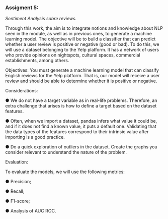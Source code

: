 ### **Assigment 5:**

*Sentiment Analysis sobre reviews.*

Through this work, the aim is to integrate notions and knowledge about NLP seen in the module, as well as in previous ones, to generate a machine learning model. The objective will be to build a classifier that can predict whether a user review is positive or negative (good or bad).
To do this, we will use a dataset belonging to the Yelp platform. It has a network of users who provide opinions on nightspots, cultural spaces, commercial establishments, among others.

Objectives: You must generate a machine learning model that can classify English reviews for the Yelp platform. That is, our model will receive a user review and should be able to determine whether it is positive or negative.

Considerations:

● We do not have a target variable as in real-life problems. Therefore, an extra challenge that arises is how to define a target based on the dataset features.

● Often, when we import a dataset, pandas infers what value it could be, and if it does not find a known value, it puts a default one. Validating that the data types of the features correspond to their intrinsic value after importing is a good practice.

● Do a quick exploration of outliers in the dataset. Create the graphs you consider relevant to understand the nature of the problem.

Evaluation:

To evaluate the models, we will use the following metrics:

● Precision;

● Recall; 

● F1-score;

● Analysis of AUC ROC.
